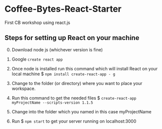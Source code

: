 # Coffee-Bytes-React-Starter
First CB workshop using react.js

## Steps for setting up React on your machine

0. Download node js (whichever version is fine)

1. Google `create react app`

2. Once node is installed run this command which will install React on your local machine $ `npm install create-react-app - g`

3. Change to the folder (or directory) where you want to place your workspace.

4. Run this command to get the needed files $ `create-react-app myProjectName --scripts-version 1.1.5`

5. Change into the folder which you named in this case myProjectName

6. Run $ `npm start` to get your server running on localhost:3000

